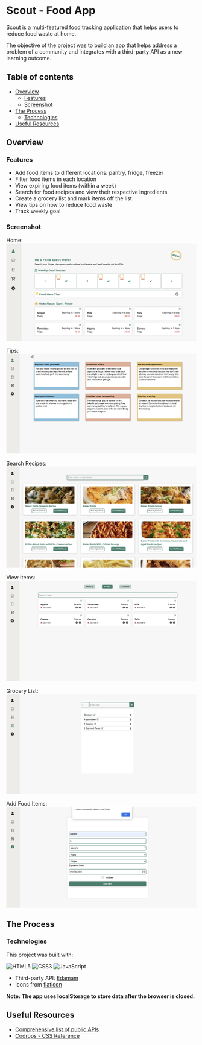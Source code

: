 # Scout - Food App

[Scout](https://yvettetan.github.io/batch8-frontend-activities/Scout/index.html) is a multi-featured food tracking application that helps users to reduce food waste at home.

The objective of the project was to build an app that helps address a problem of a community and integrates with a third-party API as a new learning outcome.

## Table of contents

- [Overview](#overview)
  - [Features](#features)
  - [Screenshot](#screenshot)
- [The Process](#the-process)
  - [Technologies](#technologies)
- [Useful Resources](#useful-resources)

## Overview

### Features

- Add food items to different locations: pantry, fridge, freezer
- Filter food items in each location
- View expiring food items (within a week)
- Search for food recipes and view their respective ingredients
- Create a grocery list and mark items off the list
- View tips on how to reduce food waste
- Track weekly goal

### Screenshot
Home:
![Home Page](./assets/images/scout-home.png)

Tips:
![Food Waste Tips](./assets/images/scout-tips.png)

Search Recipes:
![Search Recipes](./assets/images/scout-recipes.png)

View Items:
![Search Item](./assets/images/scout-search.png)

Grocery List:
![Grocery List](./assets/images/scout-list.png)

Add Food Items:
![Add Item](./assets/images/scout-add.png)

## The Process

### Technologies

This project was built with:

![HTML5](https://img.shields.io/badge/html5-%23E34F26.svg?&logo=html5&logoColor=white) ![CSS3](https://img.shields.io/badge/css3-%231572B6.svg?&logo=css3&logoColor=white) ![JavaScript](https://img.shields.io/badge/JavaScript%20-%23F7DF1E.svg?logo=javascript&logoColor=black)

- Third-party API: [Edamam](https://developer.edamam.com/)
- Icons from [flaticon](https://www.flaticon.com/)

**Note: The app uses localStorage to store data after the browser is closed.**

## Useful Resources

- [Comprehensive list of public APIs](https://github.com/public-apis/public-apis)
- [Codrops - CSS Reference](https://tympanus.net/codrops/css_reference/)
